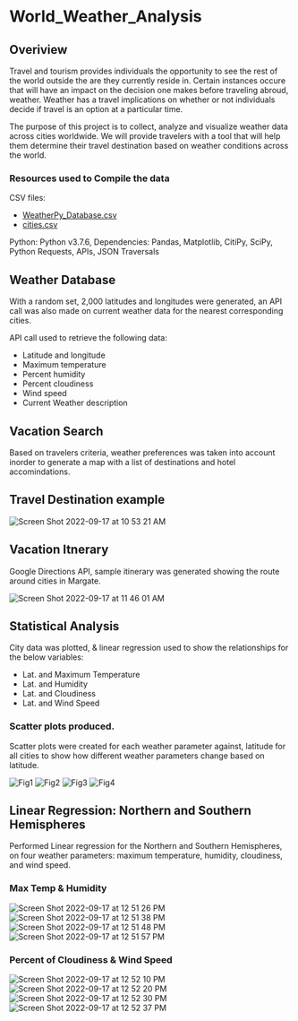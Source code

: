# World_Weather_Analysis

## Overiview
Travel and tourism provides individuals the opportunity to see the rest of the world outside the are they currently reside in. Certain instances occure that will have an impact on the decision one makes before traveling abroud, weather. Weather has a travel implications on whether or not individuals decide if travel is an option at a particular time.

The purpose of this project is to collect, analyze and visualize weather data across cities worldwide. We will provide travelers with a tool that will help  them determine their travel destination based on weather conditions across the world.

### Resources used to Compile the data
CSV files:
- [WeatherPy_Database.csv](https://github.com/jbailey2705/World_Weather_Analysis/files/9592210/WeatherPy_Database.csv)
- [cities.csv](https://github.com/jbailey2705/World_Weather_Analysis/files/9592219/cities.csv)

Python: Python v3.7.6, Dependencies: Pandas, Matplotlib, CitiPy, SciPy, Python Requests, APIs, JSON Traversals

## Weather Database
With a random set, 2,000 latitudes and longitudes were generated, an API call was also made on current weather data for the nearest corresponding cities.

API call used to retrieve the following data:

- Latitude and longitude
- Maximum temperature
- Percent humidity
- Percent cloudiness
- Wind speed
- Current Weather description

## Vacation Search
Based on travelers criteria, weather preferences was taken into account inorder to generate a map with a list of destinations and hotel accomindations.

## Travel Destination example

![Screen Shot 2022-09-17 at 10 53 21 AM](https://user-images.githubusercontent.com/109354592/190868880-32cb91a6-f23d-40e7-a4a6-030a1cf21270.png)

## Vacation Itnerary
Google Directions API, sample itinerary was generated showing the route around cities in Margate.

![Screen Shot 2022-09-17 at 11 46 01 AM](https://user-images.githubusercontent.com/109354592/190869045-a660366d-d8f8-4a94-bde3-01be8aab0014.png)

## Statistical Analysis
City data was plotted, & linear regression used to show the relationships for the below variables:
- Lat. and Maximum Temperature
- Lat. and Humidity
- Lat. and Cloudiness
- Lat. and Wind Speed

### Scatter plots produced.
Scatter plots were created for each weather parameter against, latitude for all cities to show how different weather parameters change based on latitude.

![Fig1](https://user-images.githubusercontent.com/109354592/190869261-6ab0fbd1-2656-4c42-8e59-31f6f50150a5.jpeg)
![Fig2](https://user-images.githubusercontent.com/109354592/190869262-5cd27cd5-4e92-48b8-828c-19523c8c523a.jpeg)
![Fig3](https://user-images.githubusercontent.com/109354592/190869263-183187b0-1581-4689-b5eb-0336fe7959f8.jpeg)
![Fig4](https://user-images.githubusercontent.com/109354592/190869264-d674d926-1093-4a95-8418-defaa1c92f12.jpeg)

## Linear Regression: Northern and Southern Hemispheres
Performed Linear regression for the Northern and Southern Hemispheres, on four weather parameters: maximum temperature, humidity, cloudiness, and wind speed.

### Max Temp & Humidity

![Screen Shot 2022-09-17 at 12 51 26 PM](https://user-images.githubusercontent.com/109354592/190870404-4da75c8e-9ac0-4742-811e-3f12f44bb480.png)![Screen Shot 2022-09-17 at 12 51 38 PM](https://user-images.githubusercontent.com/109354592/190870406-0fcc309d-23d1-4979-9a9a-71e6c1f0dd5d.png)![Screen Shot 2022-09-17 at 12 51 48 PM](https://user-images.githubusercontent.com/109354592/190870407-984e03bd-9b4b-4e9a-abe1-be466b66e906.png)![Screen Shot 2022-09-17 at 12 51 57 PM](https://user-images.githubusercontent.com/109354592/190870408-14ed9571-6005-4efb-9800-7092775072f9.png)

### Percent of Cloudiness & Wind Speed

![Screen Shot 2022-09-17 at 12 52 10 PM](https://user-images.githubusercontent.com/109354592/190870374-8ed46339-6b4d-4622-829f-72d198c17441.png)
![Screen Shot 2022-09-17 at 12 52 20 PM](https://user-images.githubusercontent.com/109354592/190870376-4add2671-051e-4ec2-a9b1-97b7bda215b3.png)
![Screen Shot 2022-09-17 at 12 52 30 PM](https://user-images.githubusercontent.com/109354592/190870377-fc235f8f-79d4-4b41-a26f-b7c0acf7155e.png)
![Screen Shot 2022-09-17 at 12 52 37 PM](https://user-images.githubusercontent.com/109354592/190870378-6e4774f6-fff7-483b-8e64-efae9262597b.png)

